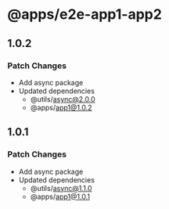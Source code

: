 # @apps/e2e-app1-app2

## 1.0.2

### Patch Changes

- Add async package
- Updated dependencies
  - @utils/async@2.0.0
  - @apps/app1@1.0.2

## 1.0.1

### Patch Changes

- Add async package
- Updated dependencies
  - @utils/async@1.1.0
  - @apps/app1@1.0.1
